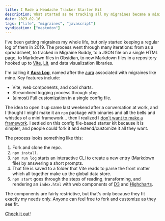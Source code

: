 ```yaml
---
title: I Made a Headache Tracker Starter Kit
description: What started as me tracking all my migraines became a mini framework.
date: 2023-02-16
tags: ["life", "migraines", "javascript"]
syndication: ["mastodon"]
---
```


<!-- @format -->

I've been getting migraines my whole life, but only started keeping a regular log of them in 2019. The process went through many iterations: from as a spreadsheet, to tracked in Migraine Buddy, to a JSON file on a single HTML page, to Markdown files in Obsidian, to now Markdown files in a repository hooked up to [Vite](https://www.vitejs.dev), [Lit](https://www.lit.dev), and data visualization libraries.

<!-- excerpt -->

I'm calling it [**Aura Log**](https://github.com/troyvassalotti/aura-log), named after the [aura](https://www.mayoclinic.org/diseases-conditions/migraine-with-aura/symptoms-causes/syc-20352072) associated with migraines like mine. Key features include:

- Vite, web components, and cool charts.
- Streamlined logging process through `plop`.
- (almost) Full customization in a single config file.

The idea to open it up came last weekend after a conversation at work, and I thought I might make it an `npm` package with binaries and all the bells and whistles of a mini framework... then I realized I [don't want to make a framework](https://daverupert.com/2023/01/so-you-want-to-make-a-new-js-framework/). I settled on this config file-based starter kit because it is simpler, and people could fork it and extend/customize it all they want.

The process looks something like this:

1. Fork and clone the repo.
2. `npm install`.
3. `npm run log` starts an interactive CLI to create a new entry (Markdown file) by answering a short prompts.
4. That file is saved to a folder that Vite reads to parse the front matter which all together make up the global data store.
5. `npm start` goes through the steps of reading, transforming, and rendering an `index.html` with web components of [D3](https://d3js.org) and [Highcharts](https://www.highcharts.com).

The components are fairly restrictive, but that's only because they fit exactly my needs only. Anyone can feel free to fork and customize as they see fit.

[Check it out](https://troyvassalotti.github.io/aura-log/)!
